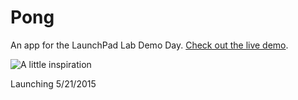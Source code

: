 # Pong

An app for the LaunchPad Lab Demo Day. [Check out the live demo](http://lpl-pong.meteor.com).

![A little inspiration](http://f.cl.ly/items/0J3X2k0i0u3b0F2T3W33/inspiration.jpg "A little inspiration")

Launching 5/21/2015
